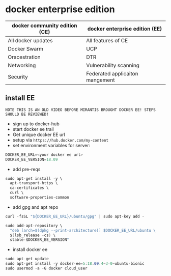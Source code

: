# docker enterprise edition

| docker community edition (CE) | docker enterprise edition (EE) |
|- |- |
| All docker updates | All features of CE |
| Docker Swarm | UCP |
| Oracestration | DTR |
| Networking | Vulnerability scanning |
| Security | Federated applicaiton mangement |

## install EE

`NOTE THIS IS AN OLD VIDEO BEFORE MIRANTIS BROUGHT DOCKER EE! STEPS SHOULD BE REVIEWED!`

- sign up to docker-hub
- start docker ee trail
- Get unique docker EE url
- setup via `https://hub.docker.com/my-content`
- set environment variables for server:

``` c#
DOCKER_EE_URL=<your docker ee url>
DOCKER_EE_VERSION=18.09
```

- add pre-reqs

``` c#
sudo apt-get install -y \
  apt-transport-https \
  ca-certificates \
  curl \
  software-properties-common
```

- add gpg and apt repo

``` c#
curl -fsSL "${DOCKER_EE_URL}/ubuntu/gpg" | sudo apt-key add -

sudo add-apt-repository \
  "deb [arch=$(dpkg --print-architecture)] $DOCKER_EE_URL/ubuntu \
  $(lsb_release -cs) \
  stable-$DOCKER_EE_VERSION"
```

- install docker ee

``` c#
sudo apt-get update
sudo apt-get install -y docker-ee=5:18.09.4~3-0~ubuntu-bionic
sudo usermod -a -G docker cloud_user
```

